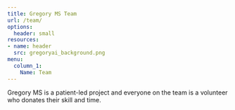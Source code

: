 ```yaml
---
title: Gregory MS Team
url: /team/
options:
  header: small
resources:
- name: header
  src: gregoryai_background.png
menu:
  column_1:
    Name: Team
---
```


Gregory MS is a patient-led project and everyone on the team is a volunteer who donates their skill and time.